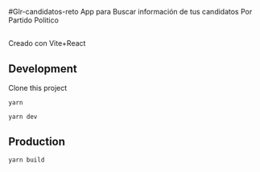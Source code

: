#Glr-candidatos-reto
App para Buscar información de tus candidatos Por Partido Politico
##

Creado con Vite+React

## Development

Clone this project

`yarn`

`yarn dev` 

## Production

`yarn build`
